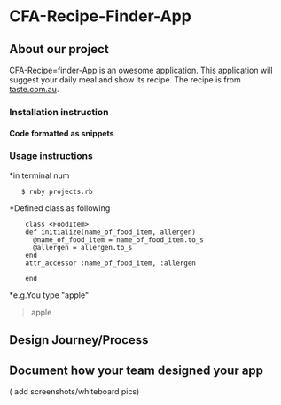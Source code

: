# CFA-Recipe-Finder-App

## About our project
  CFA-Recipe=finder-App is an owesome application. 
  This application will suggest your daily meal and show its recipe.
   The recipe is from [taste.com.au](http://www.taste.com.au/).

### Installation instruction

#### Code formatted as snippets

### Usage instructions

*in terminal num

`   $ ruby projects.rb`

*Defined class as following

```
    class <FoodItem>
    def initialize(name_of_food_item, allergen)
      @name_of_food_item = name_of_food_item.to_s
      @allergen = allergen.to_s
    end
    attr_accessor :name_of_food_item, :allergen

    end
```


*e.g.You type "apple"
> apple


## Design Journey/Process

## Document how your team designed your app
( add screenshots/whiteboard pics)
